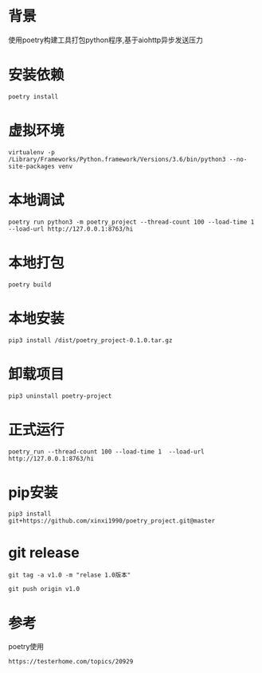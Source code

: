 # 背景
使用poetry构建工具打包python程序,基于aiohttp异步发送压力

# 安装依赖
```
poetry install 
```

# 虚拟环境
```
virtualenv -p /Library/Frameworks/Python.framework/Versions/3.6/bin/python3 --no-site-packages venv
```

# 本地调试
```
poetry run python3 -m poetry_project --thread-count 100 --load-time 1  --load-url http://127.0.0.1:8763/hi
```

# 本地打包
```
poetry build 
```

# 本地安装
```
pip3 install /dist/poetry_project-0.1.0.tar.gz
```

# 卸载项目
```
pip3 uninstall poetry-project
```

# 正式运行
```
poetry_run --thread-count 100 --load-time 1  --load-url http://127.0.0.1:8763/hi
```

# pip安装
```
pip3 install git+https://github.com/xinxi1990/poetry_project.git@master
```

# git release
```
git tag -a v1.0 -m "relase 1.0版本"

git push origin v1.0
```


# 参考

poetry使用
```
https://testerhome.com/topics/20929
```